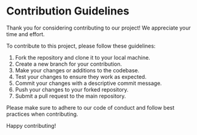 # Contribution Guidelines

Thank you for considering contributing to our project! We appreciate your time and effort.

To contribute to this project, please follow these guidelines:

1. Fork the repository and clone it to your local machine.
2. Create a new branch for your contribution.
3. Make your changes or additions to the codebase.
4. Test your changes to ensure they work as expected.
5. Commit your changes with a descriptive commit message.
6. Push your changes to your forked repository.
7. Submit a pull request to the main repository.

Please make sure to adhere to our code of conduct and follow best practices when contributing.

Happy contributing!
